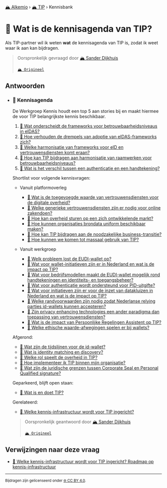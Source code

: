 [🏔️ Alkemio](https://welcome.alkem.io/) › [🏔️ TIP](https://alkem.io/tip/dashboard) › Kennisbank
# 📄 Wat is de kennisagenda van TIP?
Als TIP-partner wil ik weten __wat__ de kennisagenda van TIP is, zodat ik weet waar ik aan kan bijdragen.
> Oorspronkelijk gevraagd door [🏔️ Sander Dijkhuis](https://alkem.io/user/sander-dijkhuis-3912)
>
> [`🏔️ Origineel`](https://alkem.io/tip/collaboration/watisdekennisagen-9941)

## Antwoorden
- ### <a id="kennisagenda-5711"></a> 📌 Kennisagenda
  De Werkgroep Kennis houdt een top 5 aan stories bij en maakt hiermee de voor TIP belangrijkste kennis beschikbaar.
  
  1.  [📄 Wat onderscheidt de frameworks voor betrouwbaarheidsniveaus in eIDAS?](watishetverschil-2324.md)
  2.  [📄 Hoe verhouden de drempels van adoptie van eIDAS-frameworks zich?](hoeverhoudendedre-5452.md)
  3.  [📄 Welke harmonisatie van frameworks voor eID en vertrouwensdiensten komt eraan?](welkeharmonisatiev-4038.md)
  4.  [📄 Hoe kan TIP bijdragen aan harmonisatie van raamwerken voor betrouwbaarheidsniveaus?](welkepositiekanti-1496.md)
  5.  [📄 Wat is het verschil tussen een authenticatie en een handtekening?](watishetverschil-2823.md)
  
  Shortlist voor volgende kennisvragen:
  
  *   Vanuit platformoverleg
  
      *   [📄 Wat is de toegevoegde waarde van vertrouwensdiensten voor de digitale overheid?](watisdetoegevoegd-5977.md)
      *   [📄 Welke generieke vertrouwensdiensten zijn er nodig voor online zakendoen?](welkegeneriekevert-1149.md)
      *   [📄 Hoe kan overheid sturen op een zich ontwikkelende markt?](hoekanoverheidstu-662.md)
      *   [📄 Hoe kunnen organisaties brondata uniform beschikbaar maken?](hoekunnenorganisat-6381.md)
      *   [📄 Hoe kan TIP bijdragen aan de noodzakelijke business-transitie?](hoekantipbijdrage-2801.md)
      *   [📄 Hoe kunnen we komen tot massaal gebruik van TIP?](hoekunnenwekomen-4535.md)
  
  *   Vanuit werkgroep
  
      *   [📄 Welk probleem lost de EUDI-wallet op?](welkprobleemlostd-9718.md)
      *   [📄 Wat voor wallet-initiatieven zijn er in Nederland en wat is de impact op TIP?](watvoorwallet-init-2068.md)
      *   [📄 Wat voor bedrijfsmodellen maakt de EUDI-wallet mogelijk rond handtekeningen en identiteits- en toegangsbeheer?](watvoorbedrijfsmod-6803.md)
      *   [📄 Wat voor authenticatie wordt ondersteund voor PID-uitgifte?](watvoorauthenticat-3838.md)
      *   [📄 Wat voor initiatieven zijn er voor de inzet van datakluizen in Nederland en wat is de impact op TIP?](watvoorinitiatieve-1713.md)
      *   [📄 Welke randvoorwaarden zijn nodig zodat Nederlanse relying parties  id-wallets kunnen accepteren?](welkerandvoorwaarde-6229.md)
      *   [📄 Zijn privacy enhancing technologies een ander paradigma dan toepassing van vertrouwensdiensten?](zijnprivacyenhanci-17.md)
      *   [📄 Wat is de impact van Persoonlijke Regelingen Assistent op TIP?](watisdeimpactvan-169.md)
      *   [📄 Welke ethische waarde-afwegingen spelen er bij wallets?](welkeethischewaard-9272.md)
  
  Afgerond:
  
  *   [📄 Wat zijn de tijdslijnen voor de id-wallet?](watzijndetijdslij-733.md)
  *   [📄 Wat is identity matching en discovery?](watisidentitymatc-4236.md)
  *   [📄 Welke rol speelt de overheid in TIP?](welkerolspeeltde-1008.md)
  *   [📄 Hoe implementeer ik TIP binnen mijn organisatie?](hoeimplementeerik-4286.md)
  *   [📄 Wat zijn de juridische grenzen tussen Corporate Seal en Personal Qualified signature?](juridischegrenzent-2374.md)
  
  Geparkeerd, blijft open staan:
  
  *   [📄 Wat is en doet TIP?](watisendoettip-4791.md)
  
  Gerelateerd:
  
  *   [📄 Welke kennis-infrastructuur wordt voor TIP ingericht?](welkekennis-infrast-7437.md)

  > Oorspronkelijk geantwoord door [🏔️ Sander Dijkhuis](https://alkem.io/tip/collaboration/watisdekennisagen-9941/posts/kennisagenda-5711)
  >
  > [`🏔️ Origineel`](https://alkem.io/tip/collaboration/watisdekennisagen-9941/posts/kennisagenda-5711)

## Verwijzingen naar deze vraag
- [📌 Welke kennis-infrastructuur wordt voor TIP ingericht? Roadmap op kennis-infrastructuur](welkekennis-infrast-7437.md#roadmapopkennis-in-7750)
* * *
<small>Bijdragen zijn gelicenseerd onder [🌐 CC BY 4.0](https://creativecommons.org/licenses/by/4.0/deed.nl).</small>
